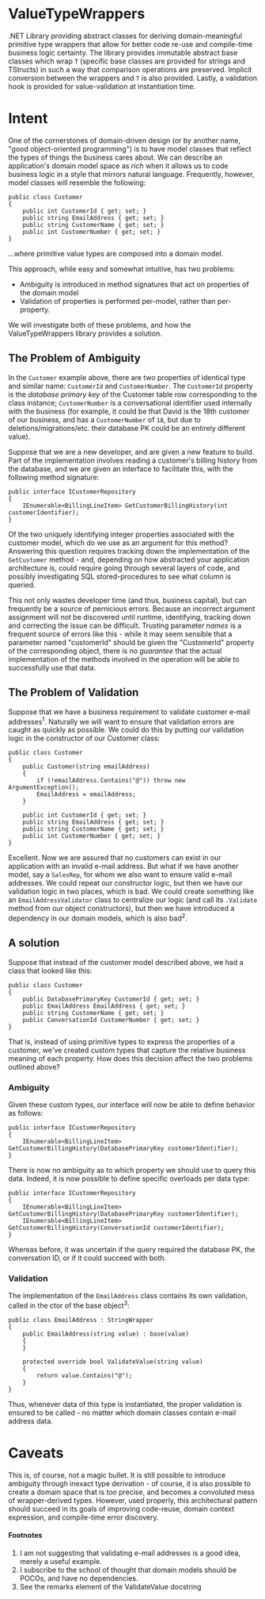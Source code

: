 # ValueTypeWrappers
.NET Library providing abstract classes for deriving domain-meaningful primitive type wrappers that allow for better code re-use and compile-time business logic certainty. The library provides immutable abstract base classes which wrap `T` (specific base classes are provided for strings and TStructs) in such a way that comparison operations are preserved. Implicit conversion between the wrappers and `T` is also provided. Lastly, a validation hook is provided for value-validation at instantiation time.

# Intent
One of the cornerstones of domain-driven design (or by another name, "good object-oriented programming") is to have model classes that reflect the types of things the business cares about. We can describe an application's domain model space as *rich* when it allows us to code business logic in a style that mirrors natural language. Frequently, however, model classes will resemble the following:


    public class Customer 
    {
        public int CustomerId { get; set; }
    	public string EmailAddress { get; set; }
        public string CustomerName { get; set; }
        public int CustomerNumber { get; set; }
    }


...where primitive value types are composed into a domain model.

This approach, while easy and somewhat intuitive, has two problems:

- Ambiguity is introduced in method signatures that act on properties of the domain model
- Validation of properties is performed per-model, rather than per-property.

We will investigate both of these problems, and how the ValueTypeWrappers library provides a solution.

## The Problem of Ambiguity

In the `Customer` example above, there are two properties of identical type and similar name: `CustomerId` and `CustomerNumber`. The `CustomerId` property is the *database primary key* of the Customer table row corresponding to the class instance; `CustomerNumber` is a conversational identifier used internally with the business (for example, it could be that David is the 18th customer of our business, and has a `CustomerNumber` of `18`, but due to deletions/migrations/etc. their database PK could be an entirely different value).

Suppose that we are a new developer, and are given a new feature to build. Part of the implementation involves reading a customer's billing history from the database, and we are given an interface to facilitate this, with the following method signature:


    public interface ICustomerRepository
    {
        IEnumerable<BillingLineItem> GetCustomerBillingHistory(int customerIdentifier);
    }


Of the two uniquely identifying integer properties associated with the customer model, which do we use as an argument for this method? Answering this question requires tracking down the implementation of the `GetCustomer` method - and, depending on how abstracted your application architecture is, could require going through several layers of code, and possibly investigating SQL stored-procedures to see what column is queried. 

This not only wastes developer time (and thus, business capital), but can frequently be a source of pernicious errors. Because an incorrect argument assignment will not be discovered until runtime, identifying, tracking down and correcting the issue can be difficult. Trusting parameter *names* is a frequent source of errors like this - while it may seem sensible that a parameter named "customerId" should be given the "CustomerId" property of the corresponding object, there is *no guarantee* that the actual implementation of the methods involved in the operation will be able to successfully use that data.

## The Problem of Validation

Suppose that we have a business requirement to validate customer e-mail addresses<sup>1</sup>. Naturally we will want to ensure that validation errors are caught as quickly as possible. We could do this by putting our validation logic in the constructor of our Customer class:

    public class Customer 
    {
        public Customer(string emailAddress) 
    	{
            if (!emailAddress.Contains("@")) throw new ArgumentException();
    		EmailAddress = emailAddress;
    	}
	
	    public int CustomerId { get; set; }
	    public string EmailAddress { get; set; }
	    public string CustomerName { get; set; }
	    public int CustomerNumber { get; set; }
    }


Excellent. Now we are assured that no customers can exist in our application with an invalid e-mail address. But what if we have another model, say a `SalesRep`, for whom we also want to ensure valid e-mail addresses. We could repeat our constructor logic, but then we have our validation logic in two places, which is bad. We could create something like an `EmailAddressValidator` class to centralize our logic (and call its `.Validate` method from our object constructors), but then we have introduced a dependency in our domain models, which is also bad<sup>2</sup>. 

## A solution

Suppose that instead of the customer model described above, we had a class that looked like this:


    public class Customer 
    {
    	public DatabasePrimaryKey CustomerId { get; set; }	
    	public EmailAddress EmailAddress { get; set; }	
    	public string CustomerName { get; set; }	
    	public ConversationId CustomerNumber { get; set; }	
    }


That is, instead of using primitive types to express the properties of a customer, we've created custom types that capture the relative business meaning of each property. How does this decision affect the two problems outlined above?

### Ambiguity

Given these custom types, our interface will now be able to define behavior as follows:


    public interface ICustomerRepository
    {
    	IEnumerable<BillingLineItem> GetCustomerBillingHistory(DatabasePrimaryKey customerIdentifier);
    }


There is now no ambiguity as to which property we should use to query this data. Indeed, it is now possible to define specific overloads per data type:


    public interface ICustomerRepository
    {
    	IEnumerable<BillingLineItem> GetCustomerBillingHistory(DatabasePrimaryKey customerIdentifier);
    	IEnumerable<BillingLineItem> GetCustomerBillingHistory(ConversationId customerIdentifier);
    }


Whereas before, it was uncertain if the query required the database PK, the conversation ID, or if it could succeed with both.

### Validation

The implementation of the `EmailAddress` class contains its own validation, called in the ctor of the base object<sup>3</sup>:


    public class EmailAddress : StringWrapper
    {
    	public EmailAddress(string value) : base(value)
    	{         
    	}

    	protected override bool ValidateValue(string value)
    	{
     		return value.Contains("@");
    	}
    }


Thus, whenever data of this type is instantiated, the proper validation is ensured to be called - no matter which domain classes contain e-mail address data.

# Caveats

This is, of course, not a magic bullet. It is still possible to introduce ambiguity through inexact type derivation - of course, it is also possible to create a domain space that is *too* precise, and becomes a convoluted mess of wrapper-derived types. However, used properly, this architectural pattern should succeed in its goals of improving code-reuse, domain context expression, and compile-time error discovery.

#### Footnotes

1. I am not suggesting that validating e-mail addresses is a good idea, merely a useful example.
2. I subscribe to the school of thought that domain models should be POCOs, and have no dependencies.
4. See the remarks element of the ValidateValue docstring
